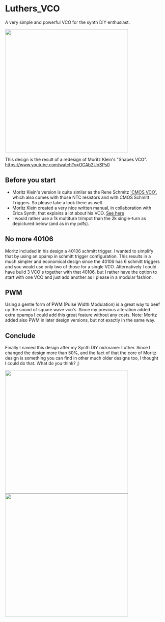 # Luthers_VCO
A very simple and powerful VCO for the synth DIY enthusiast. 

<img src="https://raw.githubusercontent.com/PierreIsCoding/sdiy/main/Luthers_VCO/images/20210610_174556.jpg" width="400" />

This design is the result of a redesign of Moritz Klein's "Shapes VCO".
https://www.youtube.com/watch?v=OCAb2UoSPs0

## Before you start
* Moritz Klein's version is quite similar as the Rene Schmitz ['CMOS VCO'](https://www.schmitzbits.de/vco4069.html), which also comes with those NTC resistors and with CMOS Schmitt Triggers. So please take a look there as well.
* Moritz Klein created a very nice written manual, in collaboration with Erica Synth, that explains a lot about his VCO. [See here](https://www.ericasynths.lv/media/VCO_FINAL.pdf)
* I would rather use a 1k multiturn trimpot than the 2k single-turn as depictured below (and as in my pdfs).


## No more 40106
Moritz included in his design a 40106 schmitt trigger. I wanted to simplify that by using an opamp in schmitt trigger configuration. This results in a much simpler and economical design since the 40106 has 6 schmitt triggers and you would use only two of those for a single VCO. Alternatively I could have build 3 VCO's together with that 40106, but I rather have the option to start with one VCO and just add another as I please in a modular fashion.

## PWM
Using a gentle form of PWM (Pulse Width Modulation) is a great way to beef up the sound of square wave vco's. Since my previous alteration added extra opamps I could add this great feature without any costs. Note: Moritz added also PWM in later design versions, but not exactly in the same way.

## Conclude
Finally I named this design after my Synth DIY nickname: Luther. Since I changed the design more than 50%,  and the fact of that the core of Moritz design is something you can find in other much older designs too, I thought I could do that. What do you think? ;)

<img src="https://raw.githubusercontent.com/PierreIsCoding/sdiy/main/Luthers_VCO/images/20210610_174519.jpg" width="400" /> <img src="https://raw.githubusercontent.com/PierreIsCoding/sdiy/main/Luthers_VCO/images/20210610_174454.jpg" width="400" />
